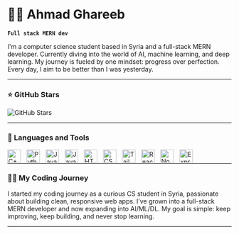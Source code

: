 # 🏋️‍♂️ Ahmad Ghareeb

**`Full stack MERN dev`**

I'm a computer science student based in Syria and a full-stack MERN developer. Currently diving into the world of AI, machine learning, and deep learning. My journey is fueled by one mindset: progress over perfection. Every day, I aim to be better than I was yesterday.

---

### ⭐ GitHub Stars

![GitHub Stars](https://custom-icon-badges.demolab.com/github/stars/AhmadGhareebDev?color=55960c&style=for-the-badge&labelColor=488207&logo=star)

---

### 🧰 Languages and Tools

<img align="left" alt="C++" width="30px" style="padding-right:10px;" src="https://cdn.jsdelivr.net/gh/devicons/devicon/icons/cplusplus/cplusplus-line.svg" />
<img align="left" alt="Python" width="30px" style="padding-right:10px;" src="https://cdn.jsdelivr.net/gh/devicons/devicon/icons/python/python-plain.svg" />
<img align="left" alt="Java" width="30px" style="padding-right:10px;" src="https://cdn.jsdelivr.net/gh/devicons/devicon/icons/java/java-original.svg" />
<img align="left" alt="JavaScript" width="30px" style="padding-right:10px;" src="https://cdn.jsdelivr.net/gh/devicons/devicon/icons/javascript/javascript-plain.svg" />
<img align="left" alt="HTML" width="30px" style="padding-right:10px;" src="https://cdn.jsdelivr.net/gh/devicons/devicon/icons/html5/html5-plain.svg" />
<img align="left" alt="CSS" width="30px" style="padding-right:10px;" src="https://cdn.jsdelivr.net/gh/devicons/devicon/icons/css3/css3-plain.svg" />
<img align="left" alt="Tailwind CSS" width="30px" style="padding-right:10px;" src="https://www.svgrepo.com/show/374118/tailwind.svg" />
<img align="left" alt="React" width="30px" style="padding-right:10px;" src="https://cdn.jsdelivr.net/gh/devicons/devicon/icons/react/react-original.svg" />
<img align="left" alt="NodeJS" width="30px" style="padding-right:10px;" src="https://cdn.jsdelivr.net/gh/devicons/devicon/icons/nodejs/nodejs-original.svg" />
<img align="left" alt="ExpressJS" width="30px" style="padding-right:10px;" src="https://cdn.jsdelivr.net/gh/devicons/devicon/icons/express/express-original.svg" />
<br />

---

### 👨‍💻 My Coding Journey

I started my coding journey as a curious CS student in Syria, passionate about building clean, responsive web apps. I’ve grown into a full-stack MERN developer and now expanding into AI/ML/DL. My goal is simple: keep improving, keep building, and never stop learning.

---
